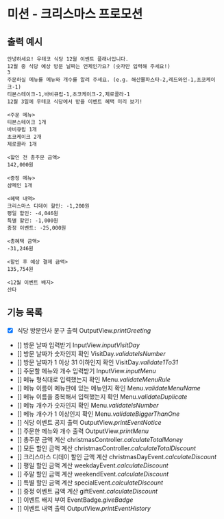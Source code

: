 # 미션 - 크리스마스 프로모션

## 출력 예시

```
안녕하세요! 우테코 식당 12월 이벤트 플래너입니다.
12월 중 식당 예상 방문 날짜는 언제인가요? (숫자만 입력해 주세요!)
3
주문하실 메뉴를 메뉴와 개수를 알려 주세요. (e.g. 해산물파스타-2,레드와인-1,초코케이크-1)
티본스테이크-1,바비큐립-1,초코케이크-2,제로콜라-1
12월 3일에 우테코 식당에서 받을 이벤트 혜택 미리 보기!
 
<주문 메뉴>
티본스테이크 1개
바비큐립 1개
초코케이크 2개
제로콜라 1개
 
<할인 전 총주문 금액>
142,000원
 
<증정 메뉴>
샴페인 1개
 
<혜택 내역>
크리스마스 디데이 할인: -1,200원
평일 할인: -4,046원
특별 할인: -1,000원
증정 이벤트: -25,000원
 
<총혜택 금액>
-31,246원
 
<할인 후 예상 결제 금액>
135,754원
 
<12월 이벤트 배지>
산타
```

## 기능 목록

- [X] 식당 방문인사 문구 출력 OutputView.*printGreeting*
- [] 방문 날짜 입력받기 InputView.*inputVisitDay*
- [] 방문 날짜가 숫자인지 확인 VisitDay.*validateIsNumber*
- [] 방문 날짜가 1 이상 31 이하인지 확인 VisitDay.*validate1To31*
- [] 주문할 메뉴와 개수 입력받기 InputView.*inputMenu*
- [] 메뉴 형식대로 입력했는지 확인 Menu.*validateMenuRule*
- [] 메뉴 이름이 메뉴판에 있는 메뉴인지 확인 Menu.*validateMenuName*
- [] 메뉴 이름을 중복해서 입력했는지 확인 Menu.*validateDuplicate*
- [] 메뉴 개수가 숫자인지 확인 Menu.*validateIsNumber*
- [] 메뉴 개수가 1 이상인지 확인 Menu.*validateBiggerThanOne*
- [] 식당 이벤트 공지 출력 OutputView.*printEventNotice*
- [] 주문한 메뉴와 개수 출력 OutputView.*printMenu*
- [] 총주문 금액 계산 christmasController.*calculateTotalMoney*
- [] 모든 할인 금액 계산 christmasController.*calculateTotalDiscount*
- [] 크리스마스 디데이 할인 금액 계산 christmasDayEvent.*calculateDiscount*
- [] 평일 할인 금액 계산 weekdayEvent.*calculateDiscount*
- [] 주말 할인 금액 계산 weekendEvent.*calculateDiscount*
- [] 특별 할인 금액 계산 specialEvent.*calculateDiscount*
- [] 증정 이벤트 금액 계산 giftEvent.*calculateDiscount*
- [] 이벤트 배지 부여 EventBadge.*giveBadge*
- [] 이벤트 내역 출력 OutputView.*printEventHistory*
















